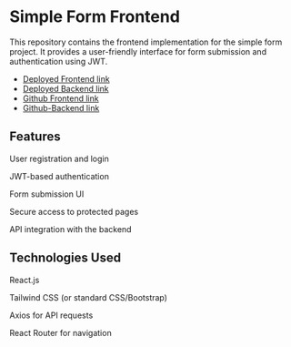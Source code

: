 
# Simple Form Frontend

This repository contains the frontend implementation for the simple form project. It provides a user-friendly interface for form submission and authentication using JWT.

- [Deployed Frontend link](https://task31-frontend-six.vercel.app/)
- [ Deployed Backend link](https://task30backend-x5ig.vercel.app/)
- [Github Frontend link](https://github.com/priyankastack/task-30)
- [Github-Backend link](https://github.com/priyankastack/task30backend)

## Features

User registration and login

JWT-based authentication

Form submission UI

Secure access to protected pages

API integration with the backend

## Technologies Used

React.js

Tailwind CSS (or standard CSS/Bootstrap)

Axios for API requests

React Router for navigation

